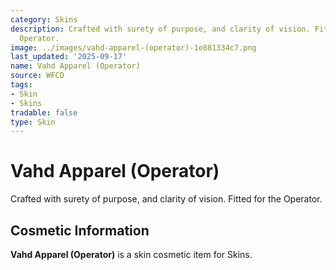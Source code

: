```yaml
---
category: Skins
description: Crafted with surety of purpose, and clarity of vision. Fitted for the
  Operator.
image: ../images/vahd-apparel-(operator)-1e881334c7.png
last_updated: '2025-09-17'
name: Vahd Apparel (Operator)
source: WFCD
tags:
- Skin
- Skins
tradable: false
type: Skin
---
```


# Vahd Apparel (Operator)

Crafted with surety of purpose, and clarity of vision. Fitted for the Operator.

## Cosmetic Information

**Vahd Apparel (Operator)** is a skin cosmetic item for Skins.

